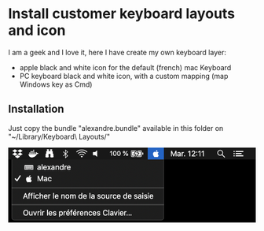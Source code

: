 
# Install customer keyboard layouts and icon

I am a geek and I love it, here I have create my own keyboard layer:
- apple black and white icon for the default (french) mac Keyboard
- PC keyboard black and white icon, with a custom mapping (map Windows key as Cmd)

## Installation
Just copy the bundle "alexandre.bundle" available in this folder on "~/Library/Keyboard\ Layouts/"

<p align="center">
  <img src="https://github.com/lusoalex/my-mac-install/raw/master/keyboard/keyboard.png" alt="Result illustration"/>
<p>
